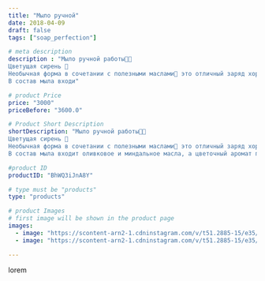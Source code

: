 ```yaml
---
title: "Мыло ручной"
date: 2018-04-09
draft: false
tags: ["soap_perfection"]

# meta description
description : "Мыло ручной работы🌿💚
Цветущая сирень 🦋
Необычная форма в сочетании с полезными маслами💛 это отличный заряд хорошего настроения на весь день!
В состав мыла входи"

# product Price
price: "3000"
priceBefore: "3600.0"

# Product Short Description
shortDescription: "Мыло ручной работы🌿💚
Цветущая сирень 🦋
Необычная форма в сочетании с полезными маслами💛 это отличный заряд хорошего настроения на весь день!
В состав мыла входит оливковое и миндальное масла, а цветочный аромат поднимите настроение💚"

#product ID
productID: "BhWQ3iJnA8Y"

# type must be "products"
type: "products"

# product Images
# first image will be shown in the product page
images:
  - image: "https://scontent-arn2-1.cdninstagram.com/v/t51.2885-15/e35/30085457_505872879809623_6401495355636056064_n.jpg?se=7&tp=1&_nc_ht=scontent-arn2-1.cdninstagram.com&_nc_cat=107&_nc_ohc=p7uPrFq_1Q4AX-z3uQa&ccb=7-4&oh=7a0c2a1aced352066c5a05baa334f3ec&oe=6084848A&ig_cache_key=MTc1MzY1Nzg1ODk3MTY5MzIwOA%3D%3D.2-ccb7-4"
  - image: "https://scontent-arn2-1.cdninstagram.com/v/t51.2885-15/e35/30086601_1678475538934219_2811007940058677248_n.jpg?se=7&tp=1&_nc_ht=scontent-arn2-1.cdninstagram.com&_nc_cat=107&_nc_ohc=WG1o0xihpDoAX9MZHae&ccb=7-4&oh=059d6a0b0b74571dc94f76525e681663&oe=6082F4AC&ig_cache_key=MTc1MzY1Nzg3MzQ0MjA1MjY3MA%3D%3D.2-ccb7-4"

---
```

lorem
